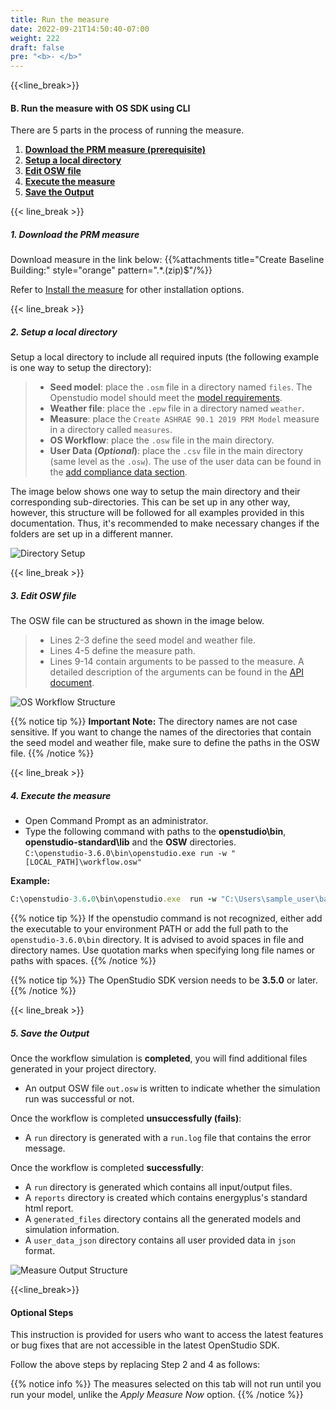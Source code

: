 ```yaml
---
title: Run the measure
date: 2022-09-21T14:50:40-07:00
weight: 222
draft: false
pre: "<b>- </b>"
---
```


{{<line_break>}}

<!-- ## Prerequisite

Before running any measures, make sure you have OpenStudio SDK installed. The instruction and correct version can be found in [Get OpenStudio SDK](../../os_cli/get_openstudio_sdk).

{{< line_break >}}
-->

#### B. Run the measure with OS SDK using CLI

There are 5 parts in the process of running the measure. 
1.  [**Download the PRM measure (prerequisite)**](#1-download-the-prm-measure)
2.  [**Setup a local directory**](#2-setup-a-local-directory)
3.  [**Edit OSW file**](#3-edit-osw-file)
4.  [**Execute the measure**](#4-execute-the-measure)
5.  [**Save the Output**](#5-save-the-output)

{{< line_break >}}

##### **1. Download the PRM measure**

Download measure in the link below:
{{%attachments title="Create Baseline Building:" style="orange" pattern=".*\.(zip)$"/%}}

Refer to [Install the measure](../../os_app/install_measure) for other installation options.

{{< line_break >}}

##### **2. Setup a local directory**

Setup a local directory to include all required inputs (the following example is one way to setup the directory):

> - **Seed model**: place the `.osm` file in a directory named `files`. The Openstudio model should meet the [model requirements](../../../user_guide/model_requirements/).
> - **Weather file**: place the `.epw` file in a directory named `weather`.
> - **Measure**: place the `Create ASHRAE 90.1 2019 PRM Model` measure in a directory called `measures`.
> - **OS Workflow**: place the `.osw` file in the main directory.
> - **User Data (_Optional_)**: place the `.csv` file in the main directory (same level as the `.osw`). The use of the user data can be found in the [add compliance data section](../../../user_guide/add_compliance_data/).

The image below shows one way to setup the main directory and their corresponding sub-directories. This can be set up in any other way, however, this structure will be followed for all examples provided in this documentation. Thus, it's recommended to make necessary changes if the folders are set up in a different manner.

![Directory Setup](/BEM-for-PRM/get_start/os_cli/images/folder_structure.png?width=800px&align=left&classes=border)


{{< line_break >}}

##### **3. Edit OSW file**

The OSW file can be structured as shown in the image below.

> - Lines 2-3 define the seed model and weather file.
> - Lines 4-5 define the measure path.
> - Lines 9-14 contain arguments to be passed to the measure. A detailed description of the arguments can be found in the [API document](../../../user_guide/prm_api_ref/baseline_generation_api/).

![OS Workflow Structure](/BEM-for-PRM/get_start/os_app/images/osw.JPG?width=600px&align=left&classes=border)

{{% notice tip %}}
**Important Note:**
The directory names are not case sensitive. If you want to change the names of the directories that contain the seed model and weather file, make sure to define the paths in the OSW file.
{{% /notice %}}

{{< line_break >}}

##### **4. Execute the measure**

- Open Command Prompt as an administrator.
- Type the following command with paths to the **openstudio\bin**, **openstudio-standard\lib** and the **OSW** directories.  
  `C:\openstudio-3.6.0\bin\openstudio.exe run -w "[LOCAL_PATH]\workflow.osw"`

**Example:**

```ruby
C:\openstudio-3.6.0\bin\openstudio.exe  run -w "C:\Users\sample_user\baselinePRM\test.osw"
```

{{% notice tip %}}
If the openstudio command is not recognized, either add the executable to your environment PATH or add the full path to the `openstudio-3.6.0\bin` directory.
It is advised to avoid spaces in file and directory names. Use quotation marks when specifying long file names or paths with spaces.
{{% /notice %}}

{{% notice tip %}}
The OpenStudio SDK version needs to be **3.5.0** or later.
{{% /notice %}}

{{< line_break >}}

##### **5. Save the Output**

Once the workflow simulation is **completed**, you will find additional files generated in your project directory.

- An output OSW file `out.osw` is written to indicate whether the simulation run was successful or not.

Once the workflow is completed **unsuccessfully (fails)**:

- A `run` directory is generated with a `run.log` file that contains the error message.

Once the workflow is completed **successfully**:

- A `run` directory is generated which contains all input/output files.
- A `reports` directory is created which contains energyplus's standard html report.
- A `generated_files` directory contains all the generated models and simulation information.
- A `user_data_json` directory contains all user provided data in `json` format.

![Measure Output Structure](/BEM-for-PRM/get_start/os_cli/images/output_files.PNG?width=800px&align=left&classes=border)

{{<line_break>}}

#### Optional Steps  
This instruction is provided for users who want to access the latest features or bug fixes that are not accessible in the latest OpenStudio SDK.

Follow the above steps by replacing Step 2 and 4 as follows: 

{{% notice info %}}
The measures selected on this tab will not run until you run your model, unlike the *_Apply Measure Now_* option. 
{{% /notice %}}
